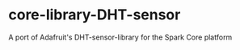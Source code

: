 core-library-DHT-sensor
=======================

A port of Adafruit's DHT-sensor-library for the Spark Core platform
